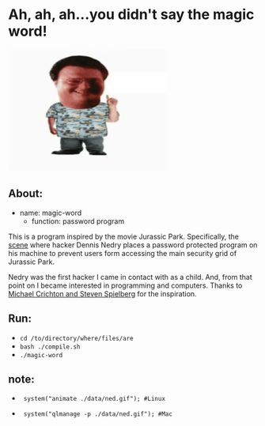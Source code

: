 # Ah, ah, ah...you didn't say the magic word!

<img src = "./data/ned.gif">

## About:

* name: magic-word
    * function: password program

This is a program inspired by the movie Jurassic Park. Specifically, the [scene](http://www.youtube.com/watch?v=RfiQYRn7fBg) where hacker Dennis Nedry places a password protected program on his machine to prevent users form accessing the main security grid of Jurassic Park.

Nedry was the first hacker I came in contact with as a child. And, from that point on I became interested in programming and computers. Thanks to [Michael Crichton and Steven Spielberg](https://www.youtube.com/watch?v=AFYk6k_XGEU) for the inspiration.

## Run:

* `cd /to/directory/where/files/are`
* `bash ./compile.sh`
* `./magic-word`

## note:
-      system("animate ./data/ned.gif"); #Linux
+      system("qlmanage -p ./data/ned.gif"); #Mac

